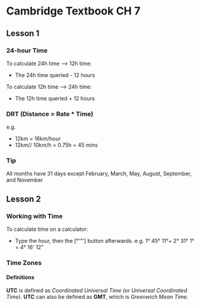 # Cambridge Textbook CH 7
## Lesson 1
### 24-hour Time
To calculate 24h time --> 12h time:
- The 24h time queried - 12 hours

To calculate 12h time --> 24h time:
- The 12h time queried + 12 hours

### DRT (Distance = Rate * Time)
e.g.
- 12km = 16km/hour
- 12km// 10km/h = 0.75h = 45 mins

### Tip
All months have 31 days except February, March, May, August, September, and November



## Lesson 2
### Working with Time
To calculate time on a calculator:
- Type the hour, then the [°'"'] button afterwards.
  e.g. 1° 45° 11°+ 2° 31° 1° = 4° 16' 12"
### Time Zones
#### Definitions
**UTC** is defined as *Coordinated Universal Time (or Universal Coordinated Time)*.
**UTC** can also be defined as **GMT**, which is *Greenwich Mean Time*.
